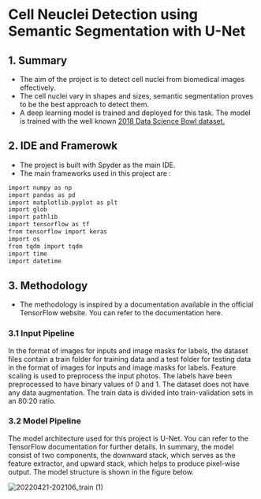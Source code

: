 # Cell Neuclei Detection using Semantic Segmentation with U-Net

## 1. Summary
- The aim of the project is to detect cell nuclei from biomedical images effectively.
- The cell nuclei vary in shapes and sizes, semantic segmentation proves to be the best approach to detect them. 
- A deep learning model is trained and deployed for this task. The model is trained with the well known [2018 Data Science Bowl dataset.](https://www.kaggle.com/c/data-science-bowl-2018)

## 2. IDE and Framerowk

- The project is built with Spyder as the main IDE.
- The main frameworks used in this project are :
~~~bash
import numpy as np
import pandas as pd 
import matplotlib.pyplot as plt
import glob
import pathlib
import tensorflow as tf
from tensorflow import keras
import os
from tqdm import tqdm
import time
import datetime
~~~

## 3. Methodology
- The methodology is inspired by a documentation available in the official TensorFlow website. You can refer to the documentation here.
### 3.1 Input Pipeline

In the format of images for inputs and image masks for labels, the dataset files contain a train folder for training data and a test folder for testing data in the format of images for inputs and image masks for labels. Feature scaling is used to preprocess the input photos. The labels have been preprocessed to have binary values of 0 and 1. The dataset does not have any data augmentation. The train data is divided into train-validation sets in an 80:20 ratio.

### 3.2 Model Pipeline

The model architecture used for this project is U-Net. You can refer to the TensorFlow documentation for further details. In summary, the model consist of two components, the downward stack, which serves as the feature extractor, and upward stack, which helps to produce pixel-wise output. The model structure is shown in the figure below.

![20220421-202106_train (1)](https://user-images.githubusercontent.com/103733709/164468583-af36c696-2259-4952-b043-18edccdf7ef9.png)
